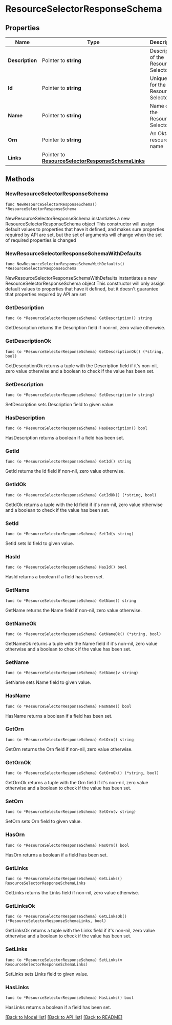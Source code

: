 # ResourceSelectorResponseSchema

## Properties

Name | Type | Description | Notes
------------ | ------------- | ------------- | -------------
**Description** | Pointer to **string** | Description of the Resource Selector | [optional] 
**Id** | Pointer to **string** | Unique key for the Resource Selector | [optional] 
**Name** | Pointer to **string** | Name of the Resource Selector | [optional] 
**Orn** | Pointer to **string** | An Okta resource name | [optional] 
**Links** | Pointer to [**ResourceSelectorResponseSchemaLinks**](ResourceSelectorResponseSchemaLinks.md) |  | [optional] 

## Methods

### NewResourceSelectorResponseSchema

`func NewResourceSelectorResponseSchema() *ResourceSelectorResponseSchema`

NewResourceSelectorResponseSchema instantiates a new ResourceSelectorResponseSchema object
This constructor will assign default values to properties that have it defined,
and makes sure properties required by API are set, but the set of arguments
will change when the set of required properties is changed

### NewResourceSelectorResponseSchemaWithDefaults

`func NewResourceSelectorResponseSchemaWithDefaults() *ResourceSelectorResponseSchema`

NewResourceSelectorResponseSchemaWithDefaults instantiates a new ResourceSelectorResponseSchema object
This constructor will only assign default values to properties that have it defined,
but it doesn't guarantee that properties required by API are set

### GetDescription

`func (o *ResourceSelectorResponseSchema) GetDescription() string`

GetDescription returns the Description field if non-nil, zero value otherwise.

### GetDescriptionOk

`func (o *ResourceSelectorResponseSchema) GetDescriptionOk() (*string, bool)`

GetDescriptionOk returns a tuple with the Description field if it's non-nil, zero value otherwise
and a boolean to check if the value has been set.

### SetDescription

`func (o *ResourceSelectorResponseSchema) SetDescription(v string)`

SetDescription sets Description field to given value.

### HasDescription

`func (o *ResourceSelectorResponseSchema) HasDescription() bool`

HasDescription returns a boolean if a field has been set.

### GetId

`func (o *ResourceSelectorResponseSchema) GetId() string`

GetId returns the Id field if non-nil, zero value otherwise.

### GetIdOk

`func (o *ResourceSelectorResponseSchema) GetIdOk() (*string, bool)`

GetIdOk returns a tuple with the Id field if it's non-nil, zero value otherwise
and a boolean to check if the value has been set.

### SetId

`func (o *ResourceSelectorResponseSchema) SetId(v string)`

SetId sets Id field to given value.

### HasId

`func (o *ResourceSelectorResponseSchema) HasId() bool`

HasId returns a boolean if a field has been set.

### GetName

`func (o *ResourceSelectorResponseSchema) GetName() string`

GetName returns the Name field if non-nil, zero value otherwise.

### GetNameOk

`func (o *ResourceSelectorResponseSchema) GetNameOk() (*string, bool)`

GetNameOk returns a tuple with the Name field if it's non-nil, zero value otherwise
and a boolean to check if the value has been set.

### SetName

`func (o *ResourceSelectorResponseSchema) SetName(v string)`

SetName sets Name field to given value.

### HasName

`func (o *ResourceSelectorResponseSchema) HasName() bool`

HasName returns a boolean if a field has been set.

### GetOrn

`func (o *ResourceSelectorResponseSchema) GetOrn() string`

GetOrn returns the Orn field if non-nil, zero value otherwise.

### GetOrnOk

`func (o *ResourceSelectorResponseSchema) GetOrnOk() (*string, bool)`

GetOrnOk returns a tuple with the Orn field if it's non-nil, zero value otherwise
and a boolean to check if the value has been set.

### SetOrn

`func (o *ResourceSelectorResponseSchema) SetOrn(v string)`

SetOrn sets Orn field to given value.

### HasOrn

`func (o *ResourceSelectorResponseSchema) HasOrn() bool`

HasOrn returns a boolean if a field has been set.

### GetLinks

`func (o *ResourceSelectorResponseSchema) GetLinks() ResourceSelectorResponseSchemaLinks`

GetLinks returns the Links field if non-nil, zero value otherwise.

### GetLinksOk

`func (o *ResourceSelectorResponseSchema) GetLinksOk() (*ResourceSelectorResponseSchemaLinks, bool)`

GetLinksOk returns a tuple with the Links field if it's non-nil, zero value otherwise
and a boolean to check if the value has been set.

### SetLinks

`func (o *ResourceSelectorResponseSchema) SetLinks(v ResourceSelectorResponseSchemaLinks)`

SetLinks sets Links field to given value.

### HasLinks

`func (o *ResourceSelectorResponseSchema) HasLinks() bool`

HasLinks returns a boolean if a field has been set.


[[Back to Model list]](../README.md#documentation-for-models) [[Back to API list]](../README.md#documentation-for-api-endpoints) [[Back to README]](../README.md)


